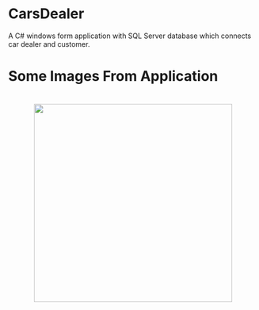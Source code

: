 # CarsDealer
A C# windows form application with SQL Server database which connects car dealer and customer.

# Some Images From Application

<h1>
 <div id="header" align="center"> 
 <img src="https://media.discordapp.net/attachments/1076223966714273923/1110520596258885722/register.png?width=775&height=472" width="400px"/>
 
 </h1>
